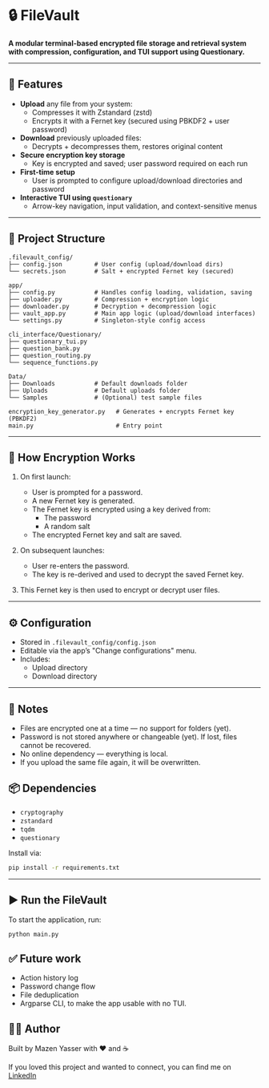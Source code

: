 # 🔒 FileVault

**A modular terminal-based encrypted file storage and retrieval system with compression, configuration, and TUI support using Questionary.**

---

## 🚀 Features

- **Upload** any file from your system:
  - Compresses it with Zstandard (zstd)
  - Encrypts it with a Fernet key (secured using PBKDF2 + user password)
- **Download** previously uploaded files:
  - Decrypts + decompresses them, restores original content
- **Secure encryption key storage**
  - Key is encrypted and saved; user password required on each run
- **First-time setup**
  - User is prompted to configure upload/download directories and password
- **Interactive TUI using `questionary`**
  - Arrow-key navigation, input validation, and context-sensitive menus

---

## 📂 Project Structure

```plaintext
.filevault_config/
├── config.json         # User config (upload/download dirs)
└── secrets.json        # Salt + encrypted Fernet key (secured)

app/
├── config.py           # Handles config loading, validation, saving
├── uploader.py         # Compression + encryption logic
├── downloader.py       # Decryption + decompression logic
├── vault_app.py        # Main app logic (upload/download interfaces)
└── settings.py         # Singleton-style config access

cli_interface/Questionary/
├── questionary_tui.py
├── question_bank.py
├── question_routing.py
└── sequence_functions.py

Data/
├── Downloads           # Default downloads folder
├── Uploads             # Default uploads folder
└── Samples             # (Optional) test sample files

encryption_key_generator.py   # Generates + encrypts Fernet key (PBKDF2)
main.py                       # Entry point
```
---

## 🔐 How Encryption Works

1. On first launch:
   - User is prompted for a password.
   - A new Fernet key is generated.
   - The Fernet key is encrypted using a key derived from:
     - The password
     - A random salt
   - The encrypted Fernet key and salt are saved.

2. On subsequent launches:
   - User re-enters the password.
   - The key is re-derived and used to decrypt the saved Fernet key.

3. This Fernet key is then used to encrypt or decrypt user files.

---

## ⚙️ Configuration

- Stored in `.filevault_config/config.json`
- Editable via the app’s "Change configurations" menu.
- Includes:
  - Upload directory
  - Download directory

---

## 📌 Notes
-	Files are encrypted one at a time — no support for folders (yet).
-	Password is not stored anywhere or changeable (yet). If lost, files cannot be recovered.
-	No online dependency — everything is local.
-   If you upload the same file again, it will be overwritten.


## 📦 Dependencies

- `cryptography`
- `zstandard`
- `tqdm`
- `questionary`

Install via:
```bash
pip install -r requirements.txt
```
---

## ▶️ Run the FileVault

To start the application, run:

```
python main.py
```

## ✅ Future work
- Action history log
- Password change flow
- File deduplication
- Argparse CLI, to make the app usable with no TUI.

## 👨‍💻 Author

Built by Mazen Yasser with ❤️ and ☕


If you loved this project and wanted to connect, you can find me on [LinkedIn](https://www.linkedin.com/in/mazen-yasser225/)


